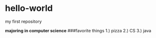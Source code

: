 # hello-world
my first repository

**majoring in computer science**
###favorite things
1.) pizza
2.) CS
3.) java
